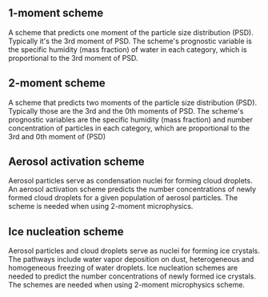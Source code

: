 ## 1-moment scheme

A scheme that predicts one moment of the particle size distribution (PSD).
Typically it's the 3rd moment of PSD.
The scheme's prognostic variable is the specific humidity (mass fraction)
  of water in each category, which is proportional to the 3rd moment of PSD.

## 2-moment scheme

A scheme that predicts two moments of the particle size distribution (PSD).
Typically those are the 3rd and the 0th moments of PSD.
The scheme's prognostic variables are the specific humidity (mass fraction)
  and number concentration of particles in each category,
  which are proportional to the 3rd and 0th moment of (PSD)

## Aerosol activation scheme

Aerosol particles serve as condensation nuclei for forming cloud droplets.
An aerosol activation scheme predicts the number concentrations
  of newly formed cloud droplets for a given population of aerosol particles.
The scheme is needed when using 2-moment microphysics.

## Ice nucleation scheme

Aerosol particles and cloud droplets serve as nuclei for forming ice crystals.
The pathways include water vapor deposition on dust, heterogeneous and
  homogeneous freezing of water droplets.
Ice nucleation schemes are needed to predict the number concentrations
  of newly formed ice crystals.
The schemes are needed when using 2-moment microphysics scheme.
